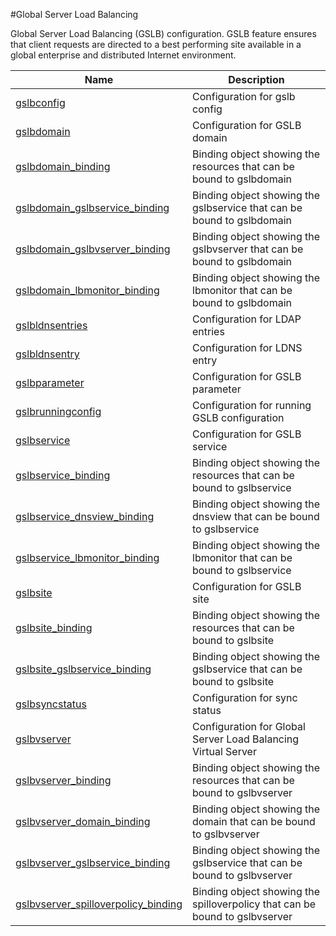 #Global Server Load Balancing

Global Server Load Balancing (GSLB) configuration. GSLB feature ensures that client requests are directed to a best performing site available in a global enterprise and distributed Internet environment.


<table><thead><tr><th>Name</th><th>Description</th></tr></thead><tbody><tr><td><a href="../../../configuration/global-server-load-balancing/gslbconfig/gslbconfig">gslbconfig</a></td><td>Configuration for gslb config</td><tr><tr><td><a href="../../../configuration/global-server-load-balancing/gslbdomain/gslbdomain">gslbdomain</a></td><td>Configuration for GSLB domain</td><tr><tr><td><a href="../../../configuration/global-server-load-balancing/gslbdomain_binding/gslbdomain_binding">gslbdomain_binding</a></td><td>Binding object showing the resources that can be bound to gslbdomain</td><tr><tr><td><a href="../../../configuration/global-server-load-balancing/gslbdomain_gslbservice_binding/gslbdomain_gslbservice_binding">gslbdomain_gslbservice_binding</a></td><td>Binding object showing the gslbservice that can be bound to gslbdomain</td><tr><tr><td><a href="../../../configuration/global-server-load-balancing/gslbdomain_gslbvserver_binding/gslbdomain_gslbvserver_binding">gslbdomain_gslbvserver_binding</a></td><td>Binding object showing the gslbvserver that can be bound to gslbdomain</td><tr><tr><td><a href="../../../configuration/global-server-load-balancing/gslbdomain_lbmonitor_binding/gslbdomain_lbmonitor_binding">gslbdomain_lbmonitor_binding</a></td><td>Binding object showing the lbmonitor that can be bound to gslbdomain</td><tr><tr><td><a href="../../../configuration/global-server-load-balancing/gslbldnsentries/gslbldnsentries">gslbldnsentries</a></td><td>Configuration for LDAP entries</td><tr><tr><td><a href="../../../configuration/global-server-load-balancing/gslbldnsentry/gslbldnsentry">gslbldnsentry</a></td><td>Configuration for LDNS entry</td><tr><tr><td><a href="../../../configuration/global-server-load-balancing/gslbparameter/gslbparameter">gslbparameter</a></td><td>Configuration for GSLB parameter</td><tr><tr><td><a href="../../../configuration/global-server-load-balancing/gslbrunningconfig/gslbrunningconfig">gslbrunningconfig</a></td><td>Configuration for running GSLB configuration</td><tr><tr><td><a href="../../../configuration/global-server-load-balancing/gslbservice/gslbservice">gslbservice</a></td><td>Configuration for GSLB service</td><tr><tr><td><a href="../../../configuration/global-server-load-balancing/gslbservice_binding/gslbservice_binding">gslbservice_binding</a></td><td>Binding object showing the resources that can be bound to gslbservice</td><tr><tr><td><a href="../../../configuration/global-server-load-balancing/gslbservice_dnsview_binding/gslbservice_dnsview_binding">gslbservice_dnsview_binding</a></td><td>Binding object showing the dnsview that can be bound to gslbservice</td><tr><tr><td><a href="../../../configuration/global-server-load-balancing/gslbservice_lbmonitor_binding/gslbservice_lbmonitor_binding">gslbservice_lbmonitor_binding</a></td><td>Binding object showing the lbmonitor that can be bound to gslbservice</td><tr><tr><td><a href="../../../configuration/global-server-load-balancing/gslbsite/gslbsite">gslbsite</a></td><td>Configuration for GSLB site</td><tr><tr><td><a href="../../../configuration/global-server-load-balancing/gslbsite_binding/gslbsite_binding">gslbsite_binding</a></td><td>Binding object showing the resources that can be bound to gslbsite</td><tr><tr><td><a href="../../../configuration/global-server-load-balancing/gslbsite_gslbservice_binding/gslbsite_gslbservice_binding">gslbsite_gslbservice_binding</a></td><td>Binding object showing the gslbservice that can be bound to gslbsite</td><tr><tr><td><a href="../../../configuration/global-server-load-balancing/gslbsyncstatus/gslbsyncstatus">gslbsyncstatus</a></td><td>Configuration for sync status</td><tr><tr><td><a href="../../../configuration/global-server-load-balancing/gslbvserver/gslbvserver">gslbvserver</a></td><td>Configuration for Global Server Load Balancing Virtual Server</td><tr><tr><td><a href="../../../configuration/global-server-load-balancing/gslbvserver_binding/gslbvserver_binding">gslbvserver_binding</a></td><td>Binding object showing the resources that can be bound to gslbvserver</td><tr><tr><td><a href="../../../configuration/global-server-load-balancing/gslbvserver_domain_binding/gslbvserver_domain_binding">gslbvserver_domain_binding</a></td><td>Binding object showing the domain that can be bound to gslbvserver</td><tr><tr><td><a href="../../../configuration/global-server-load-balancing/gslbvserver_gslbservice_binding/gslbvserver_gslbservice_binding">gslbvserver_gslbservice_binding</a></td><td>Binding object showing the gslbservice that can be bound to gslbvserver</td><tr><tr><td><a href="../../../configuration/global-server-load-balancing/gslbvserver_spilloverpolicy_binding/gslbvserver_spilloverpolicy_binding">gslbvserver_spilloverpolicy_binding</a></td><td>Binding object showing the spilloverpolicy that can be bound to gslbvserver</td><tr></tbody></table>
